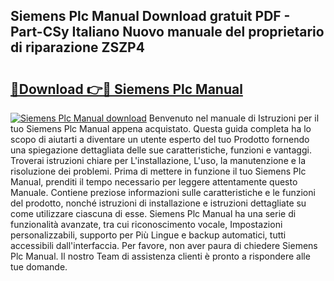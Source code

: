 ## Siemens Plc Manual Download gratuit PDF - Part-CSy Italiano Nuovo manuale del proprietario di riparazione ZSZP4

# <h2><a href="http://dfeo5u.blite.top/?on=Siemens+Plc+Manual">🔗Download 👉🔴 Siemens Plc Manual</a></h2>

[![Siemens Plc Manual download](https://i.imgur.com/lujVjoI.png)](http://dfeo5u.blite.top/?on=Siemens+Plc+Manual)
Benvenuto nel manuale di Istruzioni per il tuo Siemens Plc Manual appena acquistato. Questa guida completa ha lo scopo di aiutarti a diventare un utente esperto del tuo Prodotto fornendo una spiegazione dettagliata delle sue caratteristiche, funzioni e vantaggi. Troverai istruzioni chiare per L'installazione, L'uso, la manutenzione e la risoluzione dei problemi. Prima di mettere in funzione il tuo Siemens Plc Manual, prenditi il tempo necessario per leggere attentamente questo Manuale. Contiene preziose informazioni sulle caratteristiche e le funzioni del prodotto, nonché istruzioni di installazione e istruzioni dettagliate su come utilizzare ciascuna di esse. Siemens Plc Manual ha una serie di funzionalità avanzate, tra cui riconoscimento vocale, Impostazioni personalizzabili, supporto per Più Lingue e backup automatici, tutti accessibili dall'interfaccia. Per favore, non aver paura di chiedere Siemens Plc Manual. Il nostro Team di assistenza clienti è pronto a rispondere alle tue domande.

